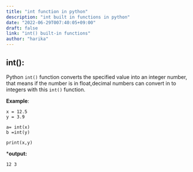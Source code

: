 ```yaml
---
title: "int function in python"
description: "int built in functions in python"
date: "2022-06-29T007:40:05+09:00"
draft: false
link: "int() built-in functions"
author: "harika"
---
```


## int():
Python `int()` function converts the specified value into an integer number, 
that means if the number is in float,decimal numbers can convert in to integers with this `int()` function.

**Example**:
```
x = 12.5
y = 3.9

a= int(x)
b =int(y)

print(x,y)
```
***output:**
```
12 3
```

